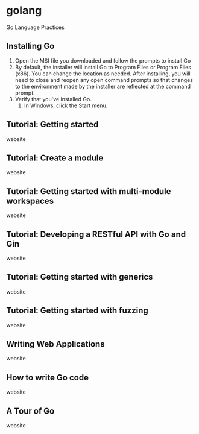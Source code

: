 # golang
Go Language Practices

## Installing Go
1. Open the MSI file you downloaded and follow the prompts to install Go
2. By default, the installer will install Go to Program Files or Program Files (x86). You can change the location as needed. After installing, you will need to close and reopen any open command prompts so that changes to the environment made by the installer are reflected at the command prompt.
3. Verify that you've installed Go.
    1. In Windows, click the Start menu.
## Tutorial: Getting started
website
## Tutorial: Create a module
website
## Tutorial: Getting started with multi-module workspaces
website
## Tutorial: Developing a RESTful API with Go and Gin
website
## Tutorial: Getting started with generics
website
## Tutorial: Getting started with fuzzing
website
## Writing Web Applications
website
## How to write Go code
website
## A Tour of Go
website
